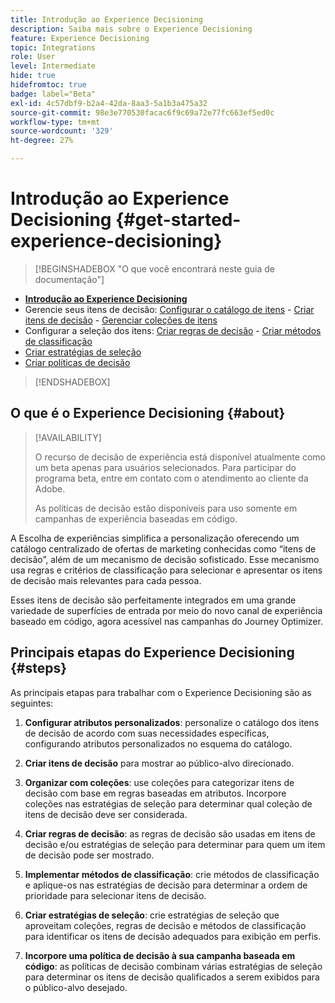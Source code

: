 ```yaml
---
title: Introdução ao Experience Decisioning
description: Saiba mais sobre o Experience Decisioning
feature: Experience Decisioning
topic: Integrations
role: User
level: Intermediate
hide: true
hidefromtoc: true
badge: label="Beta"
exl-id: 4c57dbf9-b2a4-42da-8aa3-5a1b3a475a32
source-git-commit: 98e3e770530facac6f9c69a72e77fc663ef5ed0c
workflow-type: tm+mt
source-wordcount: '329'
ht-degree: 27%

---
```


# Introdução ao Experience Decisioning {#get-started-experience-decisioning}

>[!BEGINSHADEBOX &quot;O que você encontrará neste guia de documentação&quot;]

* **[Introdução ao Experience Decisioning](gs-experience-decisioning.md)**
* Gerencie seus itens de decisão: [Configurar o catálogo de itens](catalogs.md) - [Criar itens de decisão](items.md) - [Gerenciar coleções de itens](collections.md)
* Configurar a seleção dos itens: [Criar regras de decisão](rules.md) - [Criar métodos de classificação](ranking.md)
* [Criar estratégias de seleção](selection-strategies.md)
* [Criar políticas de decisão](create-decision.md)

>[!ENDSHADEBOX]

## O que é o Experience Decisioning {#about}

>[!AVAILABILITY]
>
>O recurso de decisão de experiência está disponível atualmente como um beta apenas para usuários selecionados. Para participar do programa beta, entre em contato com o atendimento ao cliente da Adobe.
>
>As políticas de decisão estão disponíveis para uso somente em campanhas de experiência baseadas em código.

A Escolha de experiências simplifica a personalização oferecendo um catálogo centralizado de ofertas de marketing conhecidas como “itens de decisão”, além de um mecanismo de decisão sofisticado. Esse mecanismo usa regras e critérios de classificação para selecionar e apresentar os itens de decisão mais relevantes para cada pessoa.

Esses itens de decisão são perfeitamente integrados em uma grande variedade de superfícies de entrada por meio do novo canal de experiência baseado em código, agora acessível nas campanhas do Journey Optimizer.

## Principais etapas do Experience Decisioning {#steps}

As principais etapas para trabalhar com o Experience Decisioning são as seguintes:

1. **Configurar atributos personalizados**: personalize o catálogo dos itens de decisão de acordo com suas necessidades específicas, configurando atributos personalizados no esquema do catálogo.

1. **Criar itens de decisão** para mostrar ao público-alvo direcionado.

1. **Organizar com coleções**: use coleções para categorizar itens de decisão com base em regras baseadas em atributos. Incorpore coleções nas estratégias de seleção para determinar qual coleção de itens de decisão deve ser considerada.

1. **Criar regras de decisão**: as regras de decisão são usadas em itens de decisão e/ou estratégias de seleção para determinar para quem um item de decisão pode ser mostrado.

1. **Implementar métodos de classificação**: crie métodos de classificação e aplique-os nas estratégias de decisão para determinar a ordem de prioridade para selecionar itens de decisão.

1. **Criar estratégias de seleção**: crie estratégias de seleção que aproveitam coleções, regras de decisão e métodos de classificação para identificar os itens de decisão adequados para exibição em perfis.

1. **Incorpore uma política de decisão à sua campanha baseada em código**: as políticas de decisão combinam várias estratégias de seleção para determinar os itens de decisão qualificados a serem exibidos para o público-alvo desejado.
